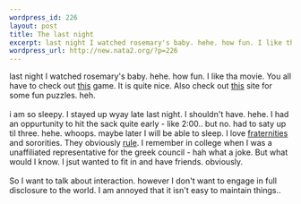 ```yaml
--- 
wordpress_id: 226
layout: post
title: The last night
excerpt: last night I watched rosemary's baby. hehe. how fun. I like tha movie. You all have to check out this game. It is quite nice. Also check out this site for some fun puzzles. heh. i am so sleepy. I stayed up wyay late last night. I shouldn't have. hehe. I had an oppurtunity to hit the sack quite ea...
wordpress_url: http://new.nata2.org/?p=226
---
```

last night I watched rosemary's baby. hehe. how fun. I like tha movie. You all have to check out <a href="http://mrl.nyu.edu/~perlin/ladybug/">this</a> game. It is quite nice. Also check out <a href="http://www.crpuzzles.com/">this</a> site for some fun puzzles. heh. <br/><br/>i am so sleepy. I stayed up wyay late last night. I shouldn't have. hehe. I had an oppurtunity to hit the sack quite early - like 2:00.. but no. had to saty up til three. hehe. whoops. maybe later I will be able to sleep. I love <a href="http://www.fuckedcompany.com/images/view.cfm?image=deltaupsilon_small.jpg">fraternities</a> and sororities. They obviously <a href="http://www.dailynebraskan.com/vnews/display.v/ART/2002/03/01/3c7f48521cda1?in_archive=1">rule</a>. I remember in college when I was a unaffiliated representative for the greek council - hah what a joke. But what would I know. I jsut wanted to fit in and have friends. obviously. <br/><br/>So I want to talk about interaction. however I don't want to engage in full disclosure to the world. I am annoyed that it isn't easy to maintain things..  
